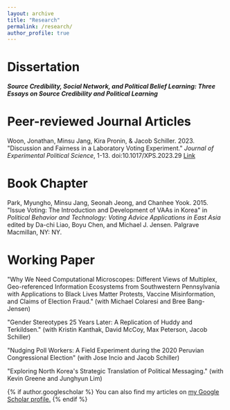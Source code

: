 ```yaml
---
layout: archive
title: "Research"
permalink: /research/
author_profile: true
---
```



Dissertation
======
<b> <i> Source Credibility, Social Network, and Political Belief Learning: Three Essays on Source Credibility and Political Learning </i> </b>


Peer-reviewed Journal Articles
======
Woon, Jonathan, Minsu Jang, Kira Pronin, & Jacob Schiller. 2023. &quot;Discussion and Fairness in a Laboratory Voting Experiment.&quot;  <i>Journal of Experimental Political Science</i>, 1-13. doi:10.1017/XPS.2023.29 [Link](https://www.cambridge.org/core/journals/journal-of-experimental-political-science/article/discussion-and-fairness-in-a-laboratory-voting-experiment/ADC9E52185B5E066E800E4B4B75521F6)


Book Chapter
======
Park, Myungho, Minsu Jang, Seonah Jeong, and Chanhee Yook. 2015. &quot;Issue Voting: The Introduction and Development of VAAs in Korea&quot;  in <i> Political Behavior and Technology: Voting Advice Applications in East Asia </i> edited by Da-chi Liao, Boyu Chen, and Michael J. Jensen. Palgrave Macmillan, NY: NY.



Working Paper
======
&quot;Why We Need Computational Microscopes: Different Views of Multiplex, Geo-referenced Information Ecosystems from Southwestern Pennsylvania with Applications to Black Lives Matter Protests, Vaccine Misinformation, and Claims of Election Fraud.&quot; (with Michael Colaresi and Bree Bang-Jensen) 

&quot;Gender Stereotypes 25 Years Later: A Replication of Huddy and Terkildsen.&quot; (with Kristin Kanthak, David McCoy, Max Peterson, Jacob Schiller)

&quot;Nudging Poll Workers: A Field Experiment during the 2020 Peruvian Congressional Election&quot; (with Jose Incio and Jacob Schiller) 

&quot;Exploring North Korea's Strategic Translation of Political Messaging.&quot; (with Kevin Greene and Junghyun Lim) 


{% if author.googlescholar %}
  You can also find my articles on <u><a href="{{author.googlescholar}}">my Google Scholar profile</a>.</u>
{% endif %}
